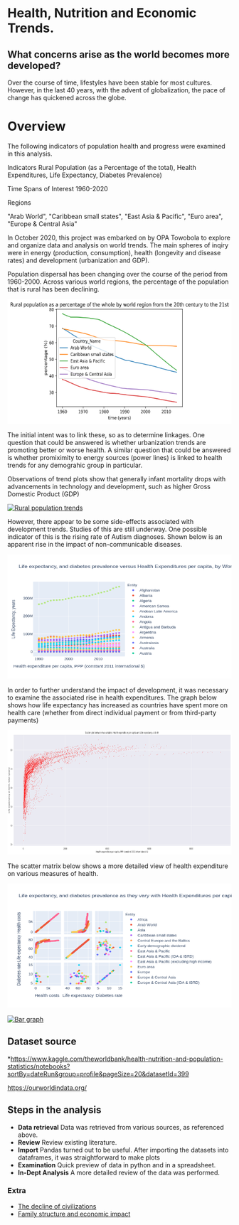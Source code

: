 # Health, Nutrition and Economic Trends.

## What concerns arise as the world becomes more developed?

Over the course of time, lifestyles have been stable for most cultures. However, in the last 40 years, with the advent of globalization, the pace of change has quickened across the globe.

#   Overview

The following indicators of population health and progress were examined in this analysis.


Indicators 
Rural Population (as a Percentage of the total), Health Expenditures, Life Expectancy, Diabetes Prevalence) 

Time Spans of Interest
1960-2020  

Regions

"Arab World",	"Caribbean small states",	"East Asia & Pacific",	"Euro area",	"Europe & Central Asia"


In October 2020, this project was embarked on by OPA Towobola to explore and organize data and analysis on world trends. The main spheres of inqiry were in energy (production, consumption), health (longevity and disease rates) and development (urbanization and GDP). 

Population dispersal has been changing over the course of the period from 1960-2000. Across various world regions, the percentage of the population that is rural has been declining. 


<a href="https://github.com/CarveTheFuture/TrendsInEnergyDevelopmentAndHealth">
         <img alt="Rural population trends" src="RuralPopulation.png"
         width=600" height="280">
      </a>

The initial intent was to link these, so as to determine linkages. One question that could be answered is whether urbanization trends are promoting better or worse health. A similar question that could be answered is whether promiximity to energy sources (power lines) is linked to health trends for any demograhic group in particular. 

Observations of trend plots show that generally infant mortality drops with advancements in technology and development, such as higher Gross Domestic Product (GDP)

<a href="https://github.com/CarveTheFuture/TrendsInEnergyDevelopmentAndHealth">
         <img alt="Rural population trends" src="https://github.com/CarveTheFuture/TrendsInEnergyDevelopmentAndHealth/blob/master/Health/the-decline-of-child-mortality-by-level-of-prosperity-endpoints.png"
         width=600" height="280">
      </a>


However, there appear to be some side-effects associated with development trends. Studies of this are still underway. 
One possible indicator of this is the rising rate of Autism diagnoses. Shown below is an apparent rise in the impact of non-communicable diseases.

<a href="https://github.com/CarveTheFuture/TrendsInEnergyDevelopmentAndHealth">
         <img alt="Lost life and disability value due to disease" src="disability_adjusted_trends.png"
         width=600" height="280">
      </a>

In order to further understand the impact of development, it was necessary to examine the associated rise in health expenditures.
The graph below shows how life expectancy has increased as countries have spent more on health care (whether from direct individual payment 
or from third-party payments) 

<a href="https://github.com/CarveTheFuture/TrendsInEnergyDevelopmentAndHealth">
         <img alt="Life Expectancy versus health costs" src="life_expectancy_generic.png"
         width=600" height="280">
      </a>



The scatter matrix below shows a more detailed view of health expenditure on various measures of health.  

<a href="https://github.com/CarveTheFuture/TrendsInEnergyDevelopmentAndHealth">
         <img alt="2-way comparison of factors" src="CombinedCorrelation.png"
         width=600" height="280">
      </a>



[![Bar graph](https://github.com/CarveTheFuture/TrendsInEnergyDevelopmentAndHealth/blob/master/Health/BarGraphEmbedPreview.png "Bar graph")](https://public.tableau.com/views/Health_NCU_Expenditures/HealthExpendituresNationalCurrencyUnitsofGDP?:language=en&:display_count=y&publish=yes&:origin=viz_share_link "Bar graph")

## Dataset source
*https://www.kaggle.com/theworldbank/health-nutrition-and-population-statistics/notebooks?sortBy=dateRun&group=profile&pageSize=20&datasetId=399

https://ourworldindata.org/



## Steps in the analysis
* __Data retrieval__ Data was retrieved from various sources, as referenced above.
* __Review__  Review existing literature.
* __Import__  Pandas turned out to be useful. After importing the datasets into dataframes, it was straightforward to make plots
* __Examination__ Quick preview of data in python and in a spreadsheet.
* __In-Dept Analysis__ A more detailed review of the data was performed.




### Extra
* [The decline of civilizations](https://www.bbc.com/future/article/20190218-are-we-on-the-road-to-civilisation-collapse)
* [Family structure and economic impact](https://www.dailysignal.com/2020/08/07/the-collapse-of-the-traditional-american-family//)
